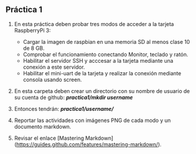 ## Práctica 1 ##

1. En esta práctica deben probar tres modos de acceder a la tarjeta RaspberryPi 3:
	* Cargar la imagen de raspbian en una memoria SD al menos clase 10 de 8 GB.
	* Comprobar el funcionamiento conectando Monitor, teclado y ratón.
	* Habilitar el servidor SSH y acccesar a la tarjeta mediante una conexión a este servidor.
	* Habilitar el mini-uart de la tarjeta y realizar la conexión mediante consola usando screen.

2. En esta carpeta deben crear un directorio con su nombre de usuario de su cuenta de github: 
**_practica1/mkdir username_**

3. Entonces tendrán: 
**_practica1/username/_**

4. Reportar las actividades con imágenes PNG de cada modo y un documento markdown.

5. Revisar el enlace [Mastering Markdown] (https://guides.github.com/features/mastering-markdown/).
